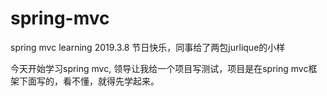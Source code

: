 # spring-mvc
spring mvc learning
2019.3.8
节日快乐，同事给了两包jurlique的小样

今天开始学习spring mvc, 领导让我给一个项目写测试，项目是在spring mvc框架下面写的，看不懂，就得先学起来。

